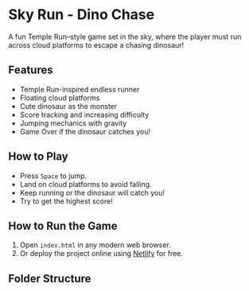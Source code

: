 # Sky Run - Dino Chase

A fun Temple Run–style game set in the sky, where the player must run across cloud platforms to escape a chasing dinosaur!

## Features
- Temple Run-inspired endless runner
- Floating cloud platforms
- Cute dinosaur as the monster
- Score tracking and increasing difficulty
- Jumping mechanics with gravity
- Game Over if the dinosaur catches you!

## How to Play
- Press `Space` to jump.
- Land on cloud platforms to avoid falling.
- Keep running or the dinosaur will catch you!
- Try to get the highest score!

## How to Run the Game
1. Open `index.html` in any modern web browser.
2. Or deploy the project online using [Netlify](https://netlify.com) for free.

## Folder Structure
